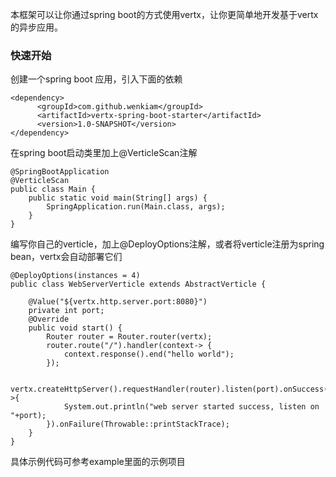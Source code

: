 本框架可以让你通过spring boot的方式使用vertx，让你更简单地开发基于vertx的异步应用。

### 快速开始

创建一个spring boot 应用，引入下面的依赖
```
<dependency>
      <groupId>com.github.wenkiam</groupId>
      <artifactId>vertx-spring-boot-starter</artifactId>
      <version>1.0-SNAPSHOT</version>
</dependency>
```
在spring boot启动类里加上@VerticleScan注解
```
@SpringBootApplication
@VerticleScan
public class Main {
    public static void main(String[] args) {
        SpringApplication.run(Main.class, args);
    }
}
```

编写你自己的verticle，加上@DeployOptions注解，或者将verticle注册为spring bean，vertx会自动部署它们
```
@DeployOptions(instances = 4)
public class WebServerVerticle extends AbstractVerticle {

    @Value("${vertx.http.server.port:8080}")
    private int port;
    @Override
    public void start() {
        Router router = Router.router(vertx);
        router.route("/").handler(context-> {
            context.response().end("hello world");
        });
        
        vertx.createHttpServer().requestHandler(router).listen(port).onSuccess(s->{
            System.out.println("web server started success, listen on "+port);
        }).onFailure(Throwable::printStackTrace);
    }
}
```
具体示例代码可参考example里面的示例项目